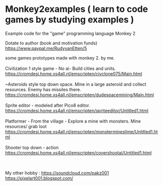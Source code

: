 # Monkey2examples ( learn to code games by studying examples )
Example code for the "game" programming language Monkey 2

Dotate to author (book and motivation funds)
https://www.paypal.me/RudyvanEtten/5


some games prototypes made with monkey 2. by me. <br>
<br>Civilization 1 style game - No ai- Build cities and units.<br>
https://cromdesi.home.xs4all.nl/emscripten/civclone075/Main.html<br>
<br>~Asteroids style top down space. Mine in a large asteroid and collect resources. Enemy has missiles there.
https://cromdesi.home.xs4all.nl/emscripten/dudespacemining/Main.html<br>
<br>Sprite editor - modeled after Pico8 editor.<br>
https://cromdesi.home.xs4all.nl/emscripten/spriteeditor/Untitled1.html<br>
<br>Platformer - From the village - Explore a mine with monsters. Mine resources/ grab loot<br>
https://cromdesi.home.xs4all.nl/emscripten/monstermineslime/Untitled1.html<br>
<br>Shooter top down - action<br>
https://cromdesi.home.xs4all.nl/emscripten/covershootai/Untitled1.html<br>


<br><br>
My other hobby : https://soundcloud.com/pakz001
<br>
https://pixelart001.blogspot.com/

